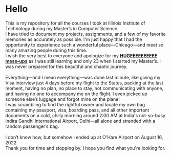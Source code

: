 # Hello
This is my repository for all the courses I took at Illinois Institute of Technology during my Master’s in Computer Science.<br>
I have tried to document my projects, assignments, and a few of my favorite memories as accurately as possible. I'm just happy that I had the opportunity to experience such a wonderful place—Chicago—and meet so many amazing people during this time.<br>
I wish the very best to everyone and apologize for my <u><b>HUGEEEEEEEEEE mess-ups</b></u> as I was still learning and only 23 when I started my Master’s. I was never prepared for this beautiful and chaotic journey.
<br><br>
Everything—and I mean everything—was done last minute, like giving my Visa interview just 4 days before my flight to the States, packing at the last moment, having no plan, no place to stay, not communicating with anyone, and having no one to accompany me on the flight. I even picked up someone else’s luggage and forgot mine on the plane! <br>
I was scrambling to find the rightful owner and locate my own bag containing my passport, visa, boarding pass, and all other important documents on a cold, chilly morning around 2:00 AM at India's not-so-busy Indira Gandhi International Airport, Delhi—all alone and stranded with a random passenger’s bag.
<br><br>
I don’t know how, but somehow I ended up at O'Hare Airport on August 16, 2022.
<br>Thank you for time and stopping by. I hope you find what you're looking for. 
